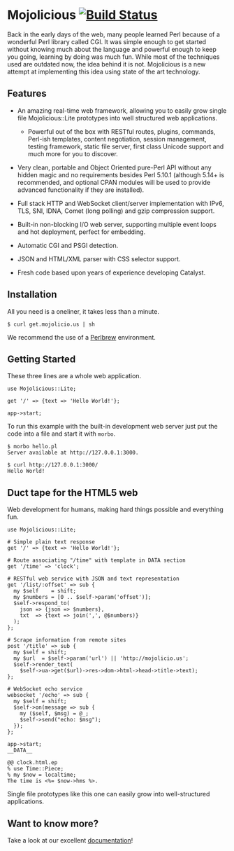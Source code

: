 
# Mojolicious [![Build Status](https://secure.travis-ci.org/kraih/mojo.png)](http://travis-ci.org/kraih/mojo)

  Back in the early days of the web, many people learned Perl because of a
  wonderful Perl library called CGI. It was simple enough to get started
  without knowing much about the language and powerful enough to keep you
  going, learning by doing was much fun. While most of the techniques used are
  outdated now, the idea behind it is not. Mojolicious is a new attempt at
  implementing this idea using state of the art technology.

## Features

  * An amazing real-time web framework, allowing you to easily grow single
    file Mojolicious::Lite prototypes into well structured web applications.

    * Powerful out of the box with RESTful routes, plugins, commands, Perl-ish
      templates, content negotiation, session management, testing framework,
      static file server, first class Unicode support and much more for you to
      discover.

  * Very clean, portable and Object Oriented pure-Perl API without any hidden
    magic and no requirements besides Perl 5.10.1 (although 5.14+ is
    recommended, and optional CPAN modules will be used to provide advanced
    functionality if they are installed).

  * Full stack HTTP and WebSocket client/server implementation with IPv6, TLS,
    SNI, IDNA, Comet (long polling) and gzip compression support.

  * Built-in non-blocking I/O web server, supporting multiple event loops and
    hot deployment, perfect for embedding.

  * Automatic CGI and PSGI detection.

  * JSON and HTML/XML parser with CSS selector support.

  * Fresh code based upon years of experience developing Catalyst.

## Installation

  All you need is a oneliner, it takes less than a minute.

    $ curl get.mojolicio.us | sh

  We recommend the use of a [Perlbrew](http://perlbrew.pl) environment.

## Getting Started

  These three lines are a whole web application.

    use Mojolicious::Lite;

    get '/' => {text => 'Hello World!'};

    app->start;

  To run this example with the built-in development web server just put the
  code into a file and start it with `morbo`.

    $ morbo hello.pl
    Server available at http://127.0.0.1:3000.

    $ curl http://127.0.0.1:3000/
    Hello World!

## Duct tape for the HTML5 web

  Web development for humans, making hard things possible and everything fun.

    use Mojolicious::Lite;

    # Simple plain text response
    get '/' => {text => 'Hello World!'};

    # Route associating "/time" with template in DATA section
    get '/time' => 'clock';

    # RESTful web service with JSON and text representation
    get '/list/:offset' => sub {
      my $self    = shift;
      my $numbers = [0 .. $self->param('offset')];
      $self->respond_to(
        json => {json => $numbers},
        txt  => {text => join(',', @$numbers)}
      );
    };

    # Scrape information from remote sites
    post '/title' => sub {
      my $self = shift;
      my $url  = $self->param('url') || 'http://mojolicio.us';
      $self->render_text(
        $self->ua->get($url)->res->dom->html->head->title->text);
    };

    # WebSocket echo service
    websocket '/echo' => sub {
      my $self = shift;
      $self->on(message => sub {
        my ($self, $msg) = @_;
        $self->send("echo: $msg");
      });
    };

    app->start;
    __DATA__

    @@ clock.html.ep
    % use Time::Piece;
    % my $now = localtime;
    The time is <%= $now->hms %>.

  Single file prototypes like this one can easily grow into well-structured
  applications.

## Want to know more?

  Take a look at our excellent [documentation](http://mojolicio.us/perldoc>)!
